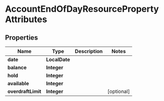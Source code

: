

# AccountEndOfDayResourcePropertyAttributes


## Properties

| Name | Type | Description | Notes |
|------------ | ------------- | ------------- | -------------|
|**date** | **LocalDate** |  |  |
|**balance** | **Integer** |  |  |
|**hold** | **Integer** |  |  |
|**available** | **Integer** |  |  |
|**overdraftLimit** | **Integer** |  |  [optional] |



